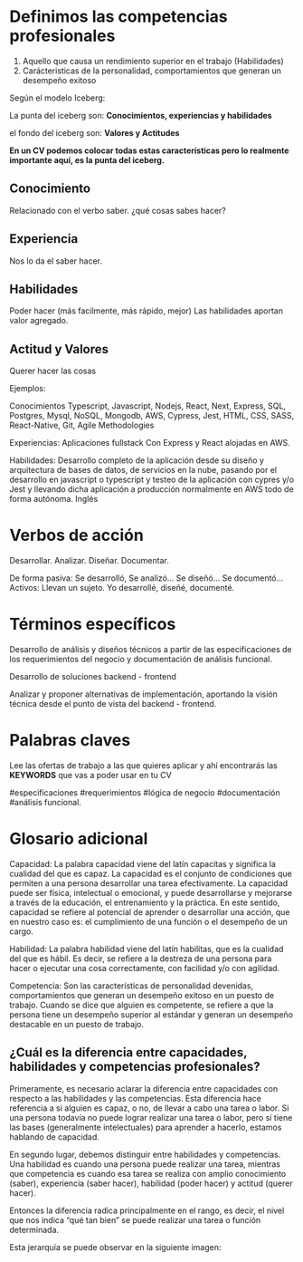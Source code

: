 # Definimos las competencias profesionales
1. Aquello que causa un rendimiento superior en el trabajo (Habilidades)
2. Carácteristicas de la personalidad, comportamientos que generan un desempeño exitoso

Según el modelo Iceberg:

La punta del iceberg son: **Conocimientos, experiencias y habilidades**

el fondo del iceberg son: **Valores y Actitudes**

**En un CV podemos colocar todas estas características pero lo realmente importante aquí, es la punta del iceberg.**

## Conocimiento
Relacionado con el verbo saber. ¿qué cosas sabes hacer?

## Experiencia
Nos lo da el saber hacer.

## Habilidades
Poder hacer (más facilmente, más rápido, mejor)
Las habilidades aportan valor agregado.

## Actitud y Valores
Querer hacer las cosas

Ejemplos: 

Conocimientos Typescript, Javascript, Nodejs, React, Next, Express, SQL, Postgres, Mysql, NoSQL, Mongodb, AWS, Cypress, Jest, HTML, CSS, SASS, React-Native, Git, Agile Methodologies

Experiencias: Aplicaciones fullstack Con Express y React alojadas en AWS.

Habilidades: Desarrollo completo de la aplicación desde su diseño y arquitectura de bases de datos, de servicios en la nube, pasando por el desarrollo en javascript o typescript y testeo de la aplicación con cypres y/o Jest y llevando dicha aplicación a producción normalmente en AWS todo de forma autónoma. Inglés

# Verbos de acción
Desarrollar. Analizar. Diseñar. Documentar. 

De forma pasiva:
Se desarrolló, Se analizó... Se diseñó... Se documentó...
Activos: Llevan un sujeto. Yo desarrollé, diseñé, documenté.

# Términos específicos
Desarrollo de análisis y diseños técnicos a partir de las especificaciones de los requerimientos del negocio y documentación de análisis funcional.

Desarrollo de soluciones backend - frontend

Analizar y proponer alternativas de implementación, aportando la visión técnica desde el punto de vista del backend - frontend.

# Palabras claves
Lee las ofertas de trabajo a las que quieres aplicar y ahí encontrarás las **KEYWORDS** que vas a poder usar en tu CV

#especificaciones #requerimientos #lógica de negocio #documentación #análisis funcional.

# Glosario adicional

Capacidad: La palabra capacidad viene del latín capacitas y significa la cualidad del que es capaz. La capacidad es el conjunto de condiciones que permiten a una persona desarrollar una tarea efectivamente. La capacidad puede ser física, intelectual o emocional, y puede desarrollarse y mejorarse a través de la educación, el entrenamiento y la práctica. En este sentido, capacidad se refiere al potencial de aprender o desarrollar una acción, que en nuestro caso es: el cumplimiento de una función o el desempeño de un cargo.

Habilidad: La palabra habilidad viene del latín habilitas, que es la cualidad del que es hábil. Es decir, se refiere a la destreza de una persona para hacer o ejecutar una cosa correctamente, con facilidad y/o con agilidad.

Competencia: Son las características de personalidad devenidas, comportamientos que generan un desempeño exitoso en un puesto de trabajo. Cuando se dice que alguien es competente, se refiere a que la persona tiene un desempeño superior al estándar y generan un desempeño destacable en un puesto de trabajo.

## ¿Cuál es la diferencia entre capacidades, habilidades y competencias profesionales?

Primeramente, es necesario aclarar la diferencia entre capacidades con respecto a las habilidades y las competencias. Esta diferencia hace referencia a si alguien es capaz, o no, de llevar a cabo una tarea o labor. Si una persona todavía no puede lograr realizar una tarea o labor, pero sí tiene las bases (generalmente intelectuales) para aprender a hacerlo, estamos hablando de capacidad.

En segundo lugar, debemos distinguir entre habilidades y competencias. Una habilidad es cuando una persona puede realizar una tarea, mientras que competencia es cuando esa tarea se realiza con amplio conocimiento (saber), experiencia (saber hacer), habilidad (poder hacer) y actitud (querer hacer).

Entonces la diferencia radica principalmente en el rango, es decir, el nivel que nos indica “qué tan bien” se puede realizar una tarea o función determinada.

Esta jerarquía se puede observar en la siguiente imagen:

